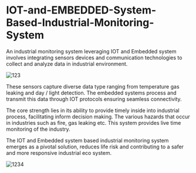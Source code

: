 # IOT-and-EMBEDDED-System-Based-Industrial-Monitoring-System
An industrial monitoring system leveraging IOT and Embedded system involves integrating sensors devices and communication technologies to collect and analyze data in industrial environment.

![123](https://github.com/Anuj85809/IOT-and-EMBEDDED-System-Based-Industrial-Monitoring-System/assets/145246352/ea75e97f-90db-4556-8b0e-47fb1f6e1578)


These sensors capture diverse data type ranging from temperature gas leaking and day / light detection. The embedded systems process and transmit this data through IOT protocols ensuring seamless connectivity.

The core strength lies in its ability to provide timely inside into industrial process, facilitating inform decision making. The various hazards that occur in industries such as fire, gas leaking etc. This system provides live time monitoring of the industry.

The IOT and Embedded system based industrial monitoring system emerges as a pivotal solution, reduces life risk and contributing to a safer and more responsive industrial eco system.   

![1234](https://github.com/Anuj85809/IOT-and-EMBEDDED-System-Based-Industrial-Monitoring-System/assets/145246352/01942204-c365-4401-847a-2ac4e29d6b75)

